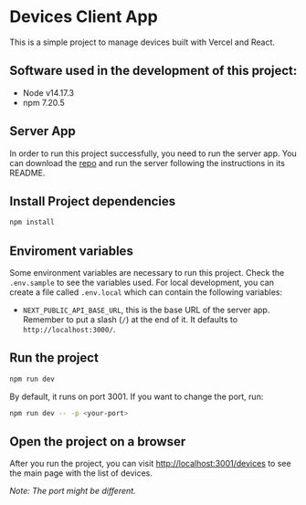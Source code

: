 # Devices Client App
This is a simple project to manage devices built with Vercel and React.

## Software used in the development of this project:
- Node v14.17.3
- npm 7.20.5

## Server App
In order to run this project successfully, you need to run the server app. You can download the [repo](https://github.com/NinjaMSP/devicesTask_serverApp) and run the server following the instructions in its README.

## Install Project dependencies
```sh
npm install
```

## Enviroment variables
Some environment variables are necessary to run this project. Check the `.env.sample` to see the variables used. For local development, you can create a file called `.env.local` which can contain the following variables:

- `NEXT_PUBLIC_API_BASE_URL`, this is the base URL of the server app. Remember to put a slash (`/`) at the end of it. It defaults to `http://localhost:3000/`.


## Run the project
```sh
npm run dev
```

By default, it runs on port 3001. If you want to change the port, run:
```sh
npm run dev -- -p <your-port>
```

## Open the project on a browser
After you run the project, you can visit [http://localhost:3001/devices](http://localhost:3001/devices) to see the main page with the list of devices.

_Note: The port might be different._